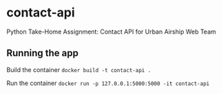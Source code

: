# contact-api
Python Take-Home Assignment: Contact API for Urban Airship Web Team

## Running the app
Build the container
```docker build -t contact-api .```

Run the container
```docker run -p 127.0.0.1:5000:5000 -it contact-api```
